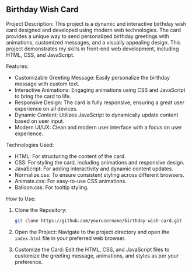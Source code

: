 ## Birthday Wish Card

Project Description:
This project is a dynamic and interactive birthday wish card designed and developed using modern web technologies. The card provides a unique way to send personalized birthday greetings with animations, customized messages, and a visually appealing design. This project demonstrates my skills in front-end web development, including HTML, CSS, and JavaScript.

Features:
- Customizable Greeting Message: Easily personalize the birthday message with custom text.
- Interactive Animations: Engaging animations using CSS and JavaScript to bring the card to life.
- Responsive Design: The card is fully responsive, ensuring a great user experience on all devices.
- Dynamic Content: Utilizes JavaScript to dynamically update content based on user input.
- Modern UI/UX: Clean and modern user interface with a focus on user experience.

Technologies Used:
- HTML: For structuring the content of the card.
- CSS: For styling the card, including animations and responsive design.
- JavaScript: For adding interactivity and dynamic content updates.
- Normalize.css: To ensure consistent styling across different browsers.
- Animate.css: For easy-to-use CSS animations.
- Balloon.css: For tooltip styling.

How to Use:
1. Clone the Repository:
   ```bash
   git clone https://github.com/yourusername/birthday-wish-card.git
   ```
2. Open the Project:
   Navigate to the project directory and open the `index.html` file in your preferred web browser.

3. Customize the Card:
   Edit the HTML, CSS, and JavaScript files to customize the greeting message, animations, and styles as per your preference.
